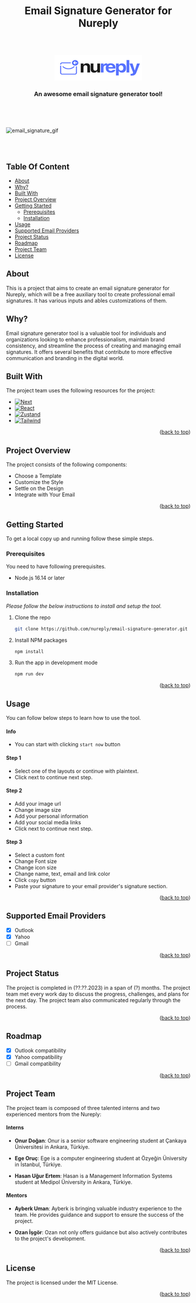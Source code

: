 <h1 align='center'>Email Signature Generator for Nureply</h1>

<br>
<br>
<br>

<div align="center">
  <a href="https://nureply.com/">
    <img src="assets/Nureply/logo-white-bg.png" alt="Logo" width="240" height="70">
  </a>

  <h3 align="center">
    An awesome email signature generator tool!
  </h3>
</div>

<br>
<br>
<br>

![email_signature_gif](https://github.com/nureply/email-signature/blob/main/assets/email-signature-tool.gif)

<br>
<br>

## Table Of Content

- [About](#about)
- [Why?](#why)
- [Built With](#built-with)
- [Project Overview](#project-overview)
- [Getting Started](#getting-started)
  - [Prerequisites](#prerequisites)
  - [Installation](#installation)
- [Usage](#usage)
- [Supported Email Providers](#supported-email-providers)
- [Project Status](#project-status)
- [Roadmap](#roadmap)
- [Project Team](#project-team)
- [License](#license)

## About

This is a project that aims to create an email signature generator for Nureply, which will be a free auxiliary tool to create professional email signatures. It has various inputs and ables customizations of them.

## Why?

Email signature generator tool is a valuable tool for individuals and organizations looking to enhance professionalism, maintain brand consistency, and streamline the process of creating and managing email signatures. It offers several benefits that contribute to more effective communication and branding in the digital world.

## Built With

The project team uses the following resources for the project:

- [![Next][Next.js]][Next-url]
- [![React][typescript]][typescriptp-url]
- [![Zustand][zustand]][zustand-url]
- [![Tailwind][tailwind]][tailwind-url]

<p align="right">(<a href="#readme-top">back to top</a>)</p>

## Project Overview

The project consists of the following components:

- Choose a Template
- Customize the Style
- Settle on the Design
- Integrate with Your Email

<p align="right">(<a href="#readme-top">back to top</a>)</p>

<!-- GETTING STARTED -->

## Getting Started

To get a local copy up and running follow these simple steps.

### Prerequisites

You need to have following prerequisites.

- Node.js 16.14 or later

### Installation

_Please follow the below instructions to install and setup the tool._

1. Clone the repo
   ```sh
   git clone https://github.com/nureply/email-signature-generator.git
   ```
2. Install NPM packages
   ```sh
   npm install
   ```
3. Run the app in development mode
   ```sh
   npm run dev
   ```

<p align="right">(<a href="#readme-top">back to top</a>)</p>

## Usage

You can follow below steps to learn how to use the tool.

#### Info

- You can start with clicking `start now` button

#### Step 1

- Select one of the layouts or continue with plaintext.
- Click next to continue next step.

#### Step 2

- Add your image url
- Change image size
- Add your personal information
- Add your social media links
- Click next to continue next step.

#### Step 3

- Select a custom font
- Change Font size
- Change icon size
- Change name, text, email and link color
- Click `copy` button
- Paste your signature to your email provider's signature section.

<p align="right">(<a href="#readme-top">back to top</a>)</p>

## Supported Email Providers

- [x] Outlook
- [x] Yahoo
- [ ] Gmail

<p align="right">(<a href="#readme-top">back to top</a>)</p>

## Project Status

The project is completed in (??.??.2023) in a span of (?) months. The project team met every work day to discuss the progress, challenges, and plans for the next day. The project team also communicated regularly through the process.

<p align="right">(<a href="#readme-top">back to top</a>)</p>

## Roadmap

- [x] Outlook compatibility
- [x] Yahoo compatibility
- [ ] Gmail compatibility

<p align="right">(<a href="#readme-top">back to top</a>)</p>

## Project Team

The project team is composed of three talented interns and two experienced mentors from the Nureply:

#### Interns

- **Onur Doğan**: Onur is a senior software engineering student at Çankaya Üniversitesi in Ankara, Türkiye.

- **Ege Oruç**: Ege is a computer engineering student at Özyeğin Üniversity in İstanbul, Türkiye.

- **Hasan Uğur Ertem**: Hasan is a Management Information Systems student at Medipol Üniversity in Ankara, Türkiye.

#### Mentors

- **Ayberk Uman**: Ayberk is bringing valuable industry experience to the team. He provides guidance and support to ensure the success of the project.

- **Ozan İşgör**: Ozan not only offers guidance but also actively contributes to the project's development.

<p align="right">(<a href="#readme-top">back to top</a>)</p>

## License

The project is licensed under the MIT License.

<p align="right">(<a href="#readme-top">back to top</a>)</p>

<!-- MARKDOWN LINKS & IMAGES -->

[Next.js]: https://img.shields.io/badge/next.js-000000?style=for-the-badge&logo=nextdotjs&logoColor=white
[Next-url]: https://nextjs.org/
[typescript]: https://img.shields.io/badge/typescript-358EF1?style=for-the-badge&logo=typescript&logoColor=white
[typescriptp-url]: https://www.typescriptlang.org/
[tailwind]: https://img.shields.io/badge/Tailwind_CSS-38B2AC?style=for-the-badge&logo=tailwind-css&logoColor=white
[tailwind-url]: https://tailwindcss.com/
[zustand]: https://img.shields.io/badge/zustand-%2320232a.svg?style=for-the-badge&logo=react&logoColor=%2361DAFB
[zustand-url]: https://zustand-demo.pmnd.rs/
